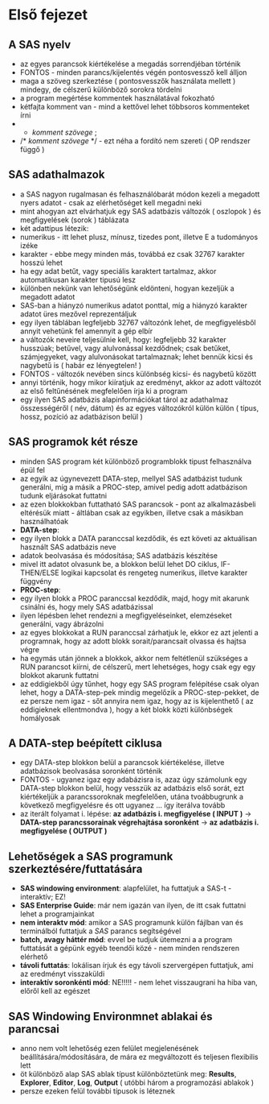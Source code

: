 # Első fejezet

## A SAS nyelv
 * az egyes parancsok kiértékelése a megadás sorrendjéban történik
 * FONTOS - minden parancs/kijelentés végén pontosvessző kell álljon
 * maga a szöveg szerkeztése ( pontosvesszők használata mellett ) mindegy, de célszerű különböző sorokra tördelni
 * a program megértése kommentek használatával fokozható
 * kétfajta komment van - mind a kettővel lehet többsoros kommenteket írni
  * * _komment szövege_ ;
  * /* _komment szövege_ */ - ezt néha a fordító nem szereti ( OP rendszer függő )
 
## SAS adathalmazok
 * a SAS nagyon rugalmasan és felhasználóbarát módon kezeli a megadott nyers adatot - csak az elérhetőséget kell megadni neki
 * mint ahogyan azt elvárhatjuk egy SAS adatbázis változók ( oszlopok ) és megfigyelések (sorok ) táblázata
 * két adattípus létezik:
  * numerikus - itt lehet plusz, mínusz, tizedes pont, illetve E a tudományos izéke
  * karakter - ebbe megy minden más, továbbá ez csak 32767 karakter hosszú lehet
 * ha egy adat betűt, vagy speciális karaktert tartalmaz, akkor automatikusan karakter tipusú lesz
 * különben nekünk van lehetőségünk eldönteni, hogyan kezeljük a megadott adatot
 * SAS-ban a hiányzó numerikus adatot ponttal, míg a hiányzó karakter adatot üres mezővel reprezentáljuk
 * egy ilyen táblában legfeljebb 32767 változónk lehet, de megfigyelésből annyit vehetünk fel amennyit a gép elbír
 * a változók neveire teljesülnie kell, hogy: legfeljebb 32 karakter husszúak; betűvel, vagy alulvonással kezdődnek; csak betűket, számjegyeket, vagy alulvonásokat tartalmaznak; lehet bennük kicsi és nagybetű is ( habár ez lényegtelen! )
 * FONTOS - változók nevében sincs különbség kicsi- és nagybetű között
 * annyi történik, hogy mikor kiíratjuk az eredményt, akkor az adott változót az első feltűnésének megfelelően írja ki a program
 * egy ilyen SAS adatbázis alapinformációkat tárol az adathalmaz összességéről ( név, dátum) és az egyes változókról külön külön ( típus, hossz, pozíció az adatbázison belül )
 
## SAS programok két része
 * minden SAS program két különböző programblokk tipust felhasználva épül fel
 * az egyik az úgynevezett DATA-step, mellyel SAS adatbázist tudunk generálni, míg a másik a PROC-step, amivel pedig adott adatbázison tudunk eljárásokat futtatni
 * az ezen blokkokban futtatható SAS parancsok - pont az alkalmazásbeli eltérésük miatt - áltlában csak az egyikben, illetve csak a másikban használhatóak
 * **DATA-step**:
  * egy ilyen blokk a DATA paranccsal kezdődik, és ezt követi az aktuálisan használt SAS adatbázis neve
  * adatok beolvasása és módosítása; SAS adatbázis készítése
  * mivel itt adatot olvasunk be, a blokkon belül lehet DO ciklus, IF-THEN/ELSE logikai kapcsolat és rengeteg numerikus, illetve karakter függvény
 * **PROC-step**:
  * egy ilyen blokk a PROC paranccsal kezdődik, majd, hogy mit akarunk csinálni és, hogy mely SAS adatbázissal
  * ilyen lépésben lehet rendezni a megfigyeléseinket, elemzéseket generálni, vagy ábrázolni
 * az egyes blokkokat a RUN paranccsal zárhatjuk le, ekkor ez azt jelenti a programnak, hogy az adott blokk sorait/parancsait olvassa és hajtsa végre
 * ha egymás után jönnek a blokkok, akkor nem feltétlenül szükséges a RUN parancsot kiírni, de célszerű, mert lehetséges, hogy csak egy egy blokkot akarunk futtatni
 * az eddigiekből úgy tűnhet, hogy egy SAS program felépítése csak olyan lehet, hogy a DATA-step-pek mindig megelőzik a PROC-step-pekket, de ez persze nem igaz - sőt annyira nem igaz, hogy az is kijelenthető ( az eddigieknek ellentmondva ), hogy a két blokk közti különbségek homályosak

## A DATA-step beépített ciklusa
 * egy DATA-step blokkon belül a parancsok kiértékelése, illetve adatbázisok beolvasása soronként történik
 * FONTOS - ugyanez igaz egy adabázisra is, azaz úgy számolunk egy DATA-step blokkon belül, hogy vesszük az adatbázis első sorát, ezt kiértékeljük a parancssoroknak megfelelően, utána tvoábbugrunk a következő megfigyelésre és ott ugyanez ... így iterálva tovább
 * az iterált folyamat i. lépése: **az adatbázis i. megfigyelése ( INPUT )** -> **DATA-step parancssorainak végrehajtása soronként** -> **az adatbázis i. megfigyelése ( OUTPUT )**
 
## Lehetőségek a SAS programunk szerkeztésére/futtatására
 * **SAS windowing environment**: alapfelület, ha futtatjuk a SAS-t - interaktív; EZ!
 * **SAS Enterprise Guide**: már nem igazán van ilyen, de itt csak futtatni lehet a programjainkat
 * **nem interaktv mód**: amikor a SAS programunk külön fájlban van és terminálból futtatjuk a *SAS* parancs segítségével
 * **batch, avagy háttér mód**: evvel be tudjuk ütemezni a a program futtatását a gépünk egyéb teendői közé - nem minden rendszeren elérhető
 * **távoli futtatás**: lokálisan írjuk és egy távoli szervergépen futtatjuk, ami az eredményt visszaküldi
 * **interaktív soronkénti mód**: NE!!!!! - nem lehet visszaugrani ha hiba van, előről kell az egészet

## SAS Windowing Environmnet ablakai és parancsai
 * anno nem volt lehetőség ezen felület megjelenésének beállítására/módosítására, de mára ez megváltozott és teljesen flexibilis lett
 * öt különböző alap SAS ablak típust különböztetünk meg: **Results**, **Explorer**, **Editor**, **Log**, **Output** ( utóbbi három a programozási ablakok )
 * persze ezeken felül további típusok is léteznek
